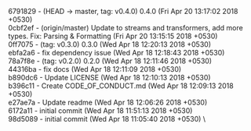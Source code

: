 6791829 - (HEAD -> master, tag: v0.4.0) 0.4.0 (Fri Apr 20 13:17:02 2018 +0530) <Arvind Ravulavaru>\
0cbf2ef - (origin/master) Update to streams and transformers, add more types. Fix: Parsing & Formatting (Fri Apr 20 13:15:15 2018 +0530) <Arvind Ravulavaru>\
0ff7075 - (tag: v0.3.0) 0.3.0 (Wed Apr 18 12:20:13 2018 +0530) <Arvind Ravulavaru>\
ebfa2a6 - fix dependency issue (Wed Apr 18 12:18:43 2018 +0530) <Arvind Ravulavaru>\
78a7f8e - (tag: v0.2.0) 0.2.0 (Wed Apr 18 12:11:46 2018 +0530) <Arvind Ravulavaru>\
44316ba - fix docs (Wed Apr 18 12:11:09 2018 +0530) <Arvind Ravulavaru>\
b890dc6 - Update LICENSE (Wed Apr 18 12:10:13 2018 +0530) <Arvind Ravulavaru>\
b396c11 - Create CODE_OF_CONDUCT.md (Wed Apr 18 12:09:13 2018 +0530) <Arvind Ravulavaru>\
e27ae7a - Update readme (Wed Apr 18 12:06:26 2018 +0530) <Arvind Ravulavaru>\
6172a11 - initial commit (Wed Apr 18 11:51:13 2018 +0530) <Arvind Ravulavaru>\
98d5089 - initial commit (Wed Apr 18 11:05:40 2018 +0530) <Arvind Ravulavaru>\
